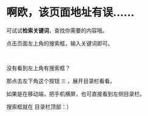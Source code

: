 
# 啊欧，该页面地址有误……

可试试**检索关键词**，查找你需要的内容哦。

点击页面左上角的搜索框，输入关键词即可。


<br> 

没有看到左上角有搜索框？

那点击左下角这个按钮 `三` ，展开目录栏看看。

如果是在移动端，把手机横屏，也可直接看到左侧目录栏。

搜索框就在 目录栏顶部：）


